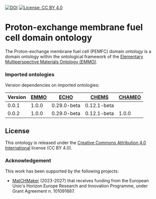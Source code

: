 [![DOI](https://zenodo.org/badge/DOI/10.5281/zenodo.15767822.svg)](https://doi.org/10.5281/zenodo.15767822)
[![License: CC BY 4.0](https://img.shields.io/badge/License-CC%20BY%204.0-lightgrey.svg)](https://creativecommons.org/licenses/by/4.0/)

<!--
![CI tests](https://github.com/emmo-repo/EMMO/domain-pemfc/workflows/CI%20tests/badge.svg)
[![FOOPS Score](https://img.shields.io/badge/FOOPS%20Score-79.0%25-yellow)](https://foops.linkeddata.es/FAIR_validator.html)

[![GitHub release](https://img.shields.io/github/v/release/emmo-repo/emmo/domain-pemfc)](https://emmo-repo.github.io/)
![docs](https://github.com/emmo-repo/domain-pemfc/actions/workflows/docs-build-and-deploy.yml/badge.svg)
[![unstable](http://badges.github.io/stability-badges/dist/unstable.svg)](http://github.com/badges/stability-badges)
-->


# Proton-exchange membrane fuel cell domain ontology
The Proton-exchange membrane fuel cell (PEMFC) domain ontology is a domain ontology within the ontological framework of the [Elementary Multiperspective Materials Ontology (EMMO)][EMMO].



### Imported ontologies
Version dependencies on imported ontologies:

| Version | [EMMO] | [ECHO]      | [CHEMS]     | [CHAMEO] |
|---------|--------|-------------|-------------|----------|
| 0.0.1   | 1.0.0  | 0.29.0-beta | 0.12.1-beta |          |
| 0.0.2   | 1.0.0  | 0.29.0-beta | 0.12.1-beta | 1.0.0    |



## License
This ontology is released under the [Creative Commons Attribution 4.0
International](https://creativecommons.org/licenses/by/4.0/legalcode)
license (CC BY 4.0).


### Acknowledgement
This work has been supported by the following projects:

  - [MatCHMaker](https://he-matchmaker.eu/) (2023-2027) that receives funding from the European Unio's Horizon Europe Research and Innovation Programme, under Grant Agreement n. 101091687.


[EMMO]: https://github.com/emmo-repo/EMMO
[ECHO]: https://github.com/emmo-repo/domain-electrochemistry
[CHEMS]: https://github.com/emmo-repo/domain-chemical-substance
[CHAMEO]: https://github.com/emmo-repo/domain-characterisation-methodology
